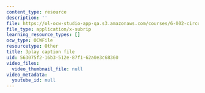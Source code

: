 ```yaml
---
content_type: resource
description: ''
file: https://ol-ocw-studio-app-qa.s3.amazonaws.com/courses/6-002-circuits-and-electronics-spring-2007/563075f216b3512e87f162a0e3c68360_V0z_f7qxLcY.vtt
file_type: application/x-subrip
learning_resource_types: []
ocw_type: OCWFile
resourcetype: Other
title: 3play caption file
uid: 563075f2-16b3-512e-87f1-62a0e3c68360
video_files:
  video_thumbnail_file: null
video_metadata:
  youtube_id: null
---
```

